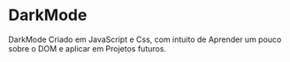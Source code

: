 # DarkMode
DarkMode Criado em JavaScript e Css, com intuito de Aprender um pouco sobre o DOM e aplicar em Projetos futuros.
